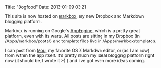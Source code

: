 Title: "Dogfood"
Date: 2013-01-09 03:21

This site is now hosted on [markbox](http://www.markbox.io), my new Dropbox and Markdown blogging platform.

Markbox is running on Google's [AppEngine](https://developers.google.com/appengine/), which is a pretty great platform, even with its warts. All posts are sitting in my Dropbox (in /Apps/markbox/posts/) and template files live in /Apps/markbox/templates.

I can post from [Mou](http://mouapp.com), my favorite OS X Markdwn editor, or (as I am now) from within the app itself. It's pretty much my ideal blogging platform right now (it should be, I wrote it :-) ) and I've got even more ideas coming.